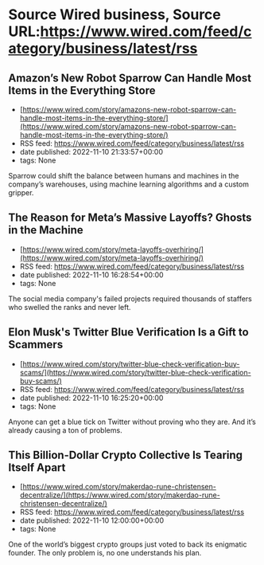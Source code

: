 # Source Wired business, Source URL:https://www.wired.com/feed/category/business/latest/rss

## Amazon’s New Robot Sparrow Can Handle Most Items in the Everything Store
 - [https://www.wired.com/story/amazons-new-robot-sparrow-can-handle-most-items-in-the-everything-store/](https://www.wired.com/story/amazons-new-robot-sparrow-can-handle-most-items-in-the-everything-store/)
 - RSS feed: https://www.wired.com/feed/category/business/latest/rss
 - date published: 2022-11-10 21:33:57+00:00
 - tags: None

Sparrow could shift the balance between humans and machines in the company’s warehouses, using machine learning algorithms and a custom gripper.

## The Reason for Meta’s Massive Layoffs? Ghosts in the Machine
 - [https://www.wired.com/story/meta-layoffs-overhiring/](https://www.wired.com/story/meta-layoffs-overhiring/)
 - RSS feed: https://www.wired.com/feed/category/business/latest/rss
 - date published: 2022-11-10 16:28:54+00:00
 - tags: None

The social media company's failed projects required thousands of staffers who swelled the ranks and never left.

## Elon Musk's Twitter Blue Verification Is a Gift to Scammers
 - [https://www.wired.com/story/twitter-blue-check-verification-buy-scams/](https://www.wired.com/story/twitter-blue-check-verification-buy-scams/)
 - RSS feed: https://www.wired.com/feed/category/business/latest/rss
 - date published: 2022-11-10 16:25:20+00:00
 - tags: None

Anyone can get a blue tick on Twitter without proving who they are. And it’s already causing a ton of problems.

## This Billion-Dollar Crypto Collective Is Tearing Itself Apart
 - [https://www.wired.com/story/makerdao-rune-christensen-decentralize/](https://www.wired.com/story/makerdao-rune-christensen-decentralize/)
 - RSS feed: https://www.wired.com/feed/category/business/latest/rss
 - date published: 2022-11-10 12:00:00+00:00
 - tags: None

One of the world’s biggest crypto groups just voted to back its enigmatic founder. The only problem is, no one understands his plan.
